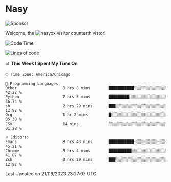 # Nasy

<!--
<p align="center">
<img height="200" src="https://github-readme-stats.vercel.app/api?username=nasyxx&count_private=true&show_icons=true&theme=dracula&include_all_commits=true"/>
<img height="200" src="https://github-readme-stats.vercel.app/api/top-langs/?username=nasyxx&theme=dracula&hide=html,jupyter+notebook&count_private=true&show_icons=true"/>
</p>

  
----------------
-->

![Sponsor](https://img.shields.io/static/v1.svg?label=Sponsor&message=%E2%9D%A4&logo=GitHub&style=flat&color=pink)
 
Welcome, the ![nasyxx visitor counter](https://count.getloli.com/get/@nasyxx?theme=rule34)th vistor!
 
<!--START_SECTION:waka-->
![Code Time](http://img.shields.io/badge/Code%20Time-3%2C708%20hrs%2043%20mins-blue)

![Lines of code](https://img.shields.io/badge/From%20Hello%20World%20I%27ve%20Written-6.3%20million%20lines%20of%20code-blue)

📊 **This Week I Spent My Time On** 

```text
🕑︎ Time Zone: America/Chicago

💬 Programming Languages: 
Other                    8 hrs 8 mins        ███████████░░░░░░░░░░░░░░   42.22 % 
Python                   7 hrs 5 mins        █████████░░░░░░░░░░░░░░░░   36.74 % 
sh                       2 hrs 29 mins       ███░░░░░░░░░░░░░░░░░░░░░░   12.92 % 
Org                      1 hr 2 mins         █░░░░░░░░░░░░░░░░░░░░░░░░   05.38 % 
CSV                      14 mins             ░░░░░░░░░░░░░░░░░░░░░░░░░   01.28 % 

🔥 Editors: 
Emacs                    8 hrs 43 mins       ███████████░░░░░░░░░░░░░░   45.21 % 
Chrome                   8 hrs 4 mins        ██████████░░░░░░░░░░░░░░░   41.87 % 
Zsh                      2 hrs 29 mins       ███░░░░░░░░░░░░░░░░░░░░░░   12.92 % 
```


 Last Updated on 21/09/2023 23:27:07 UTC
<!--END_SECTION:waka-->

<!-- ![visitors](https://visitor-badge.laobi.icu/badge?page_id=nasyxx.nasyxx) -->
